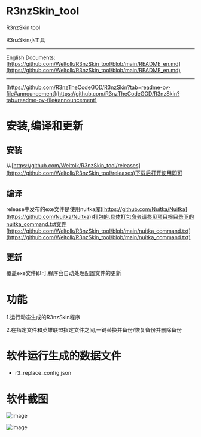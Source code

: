 # R3nzSkin_tool

R3nzSkin tool

R3nzSkin小工具

---

English Documents: [https://github.com/Weltolk/R3nzSkin_tool/blob/main/README_en.md](https://github.com/Weltolk/R3nzSkin_tool/blob/main/README_en.md)

---

[https://github.com/R3nzTheCodeGOD/R3nzSkin?tab=readme-ov-file#announcement](https://github.com/R3nzTheCodeGOD/R3nzSkin?tab=readme-ov-file#announcement)

# 安装,编译和更新

## 安装

从[https://github.com/Weltolk/R3nzSkin_tool/releases](https://github.com/Weltolk/R3nzSkin_tool/releases)下载后打开使用即可

## 编译

release中发布的exe文件是使用nuitka库([https://github.com/Nuitka/Nuitka](https://github.com/Nuitka/Nuitka))打包的,具体打包命令请参见项目根目录下的nuitka_command.txt文件 [https://github.com/Weltolk/R3nzSkin_tool/blob/main/nuitka_command.txt](https://github.com/Weltolk/R3nzSkin_tool/blob/main/nuitka_command.txt)

## 更新

覆盖exe文件即可,程序会自动处理配置文件的更新

# 功能

1.运行动态生成的R3nzSkin程序

2.在指定文件和英雄联盟指定文件之间,一键替换并备份/恢复备份并删除备份

# 软件运行生成的数据文件

- r3_replace_config.json

# 软件截图

![image](https://user-images.githubusercontent.com/40228052/229360598-bad66a7b-0942-4303-b62f-9091ee8cb47b.png)

![image](https://user-images.githubusercontent.com/40228052/229360606-d6ca7375-f45b-4cb1-8066-15d8747447a3.png)
